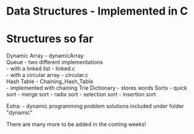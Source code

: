 # Data Structures - Implemented in C

# Structures so far
Dynamic Array - dynamicArray\
Queue - two different implementations\
    - with a linked list - linked.c\
    - with a circular array - circular.c\
Hash Table - Chaining_Hash_Table\
		- implemented with chaining
Trie Dictionary - stores words
Sorts
	- quick sort
	- merge sort
	- radix sort
	- selection sort
	- insertion sort

Extra:
	- dynamic programming problem solutions included under folder "dynamic"

There are many more to be added in the coming weeks!
